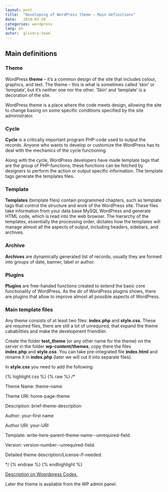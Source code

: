 ```yaml
---
layout: post
title:  "Developing of WordPress theme – Main definitions"
date:   2018-03-20
categories: wordpress
lang: en
autor:  glivera-team
---
```

## Main definitions

### Theme
WordPress **theme** – it’s a common design of the site that includes colour, graphics, and text. The theme – this is what is sometimes called ‘skin’ or ‘template’, but it’s neither one nor the other. ‘Skin’ and ‘template’ is a decoration of the site. 

WordPress theme is a place where the code meets design, allowing the site to change basing on some specific conditions specified by the site administrator. 


### Cycle

**Cycle** is a critically important program PHP-code used to output the records. Anyone who wants to develop or customize the WordPress has to deal with the mechanics of the cycle functioning. 

Along with the cycle, WordPress developers have made template tags that are the group of PHP-functions; these functions can be fetched by designers to perform the action or output specific information. The template tags generate the templates files. 


### Template

**Templates** (template files) contain programmed chapters, such as template tags that control the structure and work of the WordPress site. These files take information from your data base MySQL WordPress and generate HTML code, which is read into the web browser. The hierarchy of the templates, essentially the processing order, dictates how the templates will manage almost all the aspects of output, including headers, sidebars, and archives. 

### Archive

**Archives** are dynamically generated list of records; usually they are formed into groups of date, banner, label or author. 

### Plugins
**Plugins** are free-handed functions created to extend the basic core functionality of WordPress. As the dir of WordPress plugins shows, there are plugins that allow to improve almost all possible aspects of WordPress.

### Main template files
Any theme consists of at least two files: **index.php** and **style.css**. These are required files, there are still a lot of unrequired, that expand the theme cababilities and make the development friendlier. 

Create the folder **test_theme** (or any other name for the theme) on the server in the folder **wp-content/themes**, copy there the files **index.php** and **style.css**. You can take pre-integrated file **index.html** and rename it in **index.php** (later we will cut it into separate files). 

In **style.css** you need to add the following: 

{% highlight css %}
{% raw %}
/*

Theme Name: theme-name

Theme URI: home-page-theme

Description: brief-theme-description

Author: your-first name

Author URI: your-URI

Template: write-here-parent-theme-name--unrequired-field

Version: version-number--unrequired-field.

Detailed theme description/License-if-needed.

*/
{% endraw %}
{% endhighlight %}

[Description on Woprdpress Codex.](https://codex.wordpress.org/%D0%A1%D0%BE%D0%B7%D0%B4%D0%B0%D0%BD%D0%B8%D0%B5_%D1%82%D0%B5%D0%BC#.D0.A2.D0.B0.D0.B1.D0.BB.D0.B8.D1.86.D0.B0_.D1.81.D1.82.D0.B8.D0.BB.D0.B5.D0.B9_.D1.82.D0.B5.D0.BC.D1.8B)

Later the theme is available from the WP admin panel.